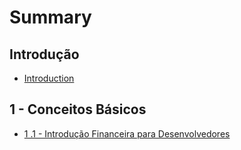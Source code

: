 # Summary

## Introdução

* [Introduction](README.md)

## 1 - Conceitos Básicos

* [1 .1 - Introdução Financeira para Desenvolvedores](1-1-introducao-financeira-para-desenvolvedores.md)

